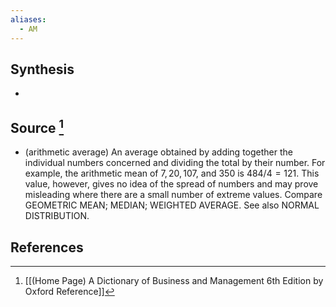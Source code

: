 ```yaml
---
aliases:
  - AM
---
```

## Synthesis
- 
## Source [^1]
- (arithmetic average) An average obtained by adding together the individual numbers concerned and dividing the total by their number. For example, the arithmetic mean of $7,20,107$, and $350$ is $484 / 4=121$. This value, however, gives no idea of the spread of numbers and may prove misleading where there are a small number of extreme values. Compare GEOMETRIC MEAN; MEDIAN; WEIGHTED AVERAGE. See also NORMAL DISTRIBUTION.
## References

[^1]: [[(Home Page) A Dictionary of Business and Management 6th Edition by Oxford Reference]]
